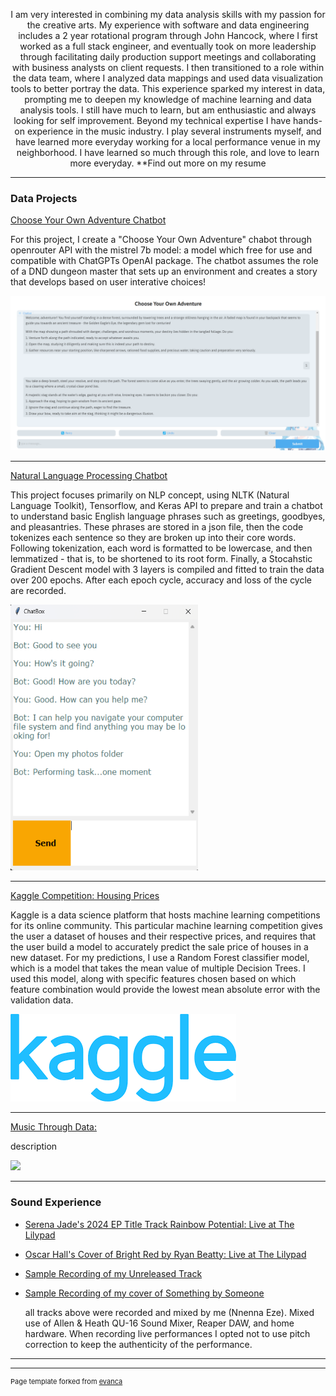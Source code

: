 <p align=center>I am very interested in combining my data analysis skills with my passion for the creative arts. My experience with software and data engineering includes a 2 year rotational program through John Hancock, where I first worked as a full stack engineer, and eventually took on more leadership through facilitating daily production support meetings and collaborating with business analysts on client requests. I then transitioned to a role within the data team, where I analyzed data mappings and used data visualization tools to better portray the data. This experience sparked my interest in data, prompting me to deepen my knowledge of machine learning and data analysis tools. I still have much to learn, but am enthusiastic and always looking for self improvement. Beyond my technical expertise I have hands-on experience in the music industry. I play several instruments myself, and have learned more everyday working for a local performance venue in my neighborhood. I have learned so much through this role, and love to learn more everyday. **Find out more on my resume</p>

---

### Data Projects 


[Choose Your Own Adventure Chatbot](/sample_page)

For this project, I create a "Choose Your Own Adventure" chabot through openrouter API with the mistrel 7b model: a model which free for use and compatible with ChatGPTs OpenAI package. The chatbot assumes the role of a DND dungeon master that sets up an environment and creates a story that develops based on user interative choices! 

<img src="images/cyoa_chatsc.png?raw=true"/>

---
[Natural Language Processing Chatbot](/sample2_page)

This project focuses primarily on NLP concept, using NLTK (Natural Language Toolkit), Tensorflow, and Keras API to prepare and train a chatbot to understand basic English language phrases such as greetings, goodbyes, and pleasantries. These phrases are stored in a json file, then the code tokenizes each sentence so they are broken up into their core words. Following tokenization, each word is formatted to be lowercase, and then lemmatized - that is, to be shortened to its root form. Finally, a Stocahstic Gradient Descent model with 3 layers is compiled and fitted to train the data over 200 epochs. After each epoch cycle, accuracy and loss of the cycle are recorded.  

<img src="images/nltk_chatsc5.png?raw=true" height="425" width="300">

---
[Kaggle Competition: Housing Prices](/sample3_page)

Kaggle is a data science platform that hosts machine learning competitions for its online community. This particular machine learning competition gives the user a dataset of houses and their respective prices, and requires that the user build a model to accurately predict the sale price of houses in a new dataset. For my predictions, I use a Random Forest classifier model, which is a model that takes the mean value of multiple Decision Trees. I used this model, along with specific features chosen based on which feature combination would provide the lowest mean absolute error with the validation data. 

<img src="images/kaggle.png?raw=true"/>

---
[Music Through Data: ](http://example.com/)

description

<img src="images/dummy_thumbnail.jpg?raw=true"/>

---

### Sound Experience

- [Serena Jade's 2024 EP Title Track Rainbow Potential: Live at The Lilypad](/pdf/SerenaJade_May19m4a.m4a)
- [Oscar Hall's Cover of Bright Red by Ryan Beatty: Live at The Lilypad](/pdf/OscarHall_May19m4a.m4a)
- [Sample Recording of my Unreleased Track](http://example.com/)
- [Sample Recording of my cover of Something by Someone](http://example.com/)

  <p>all tracks above were recorded and mixed by me (Nnenna Eze). Mixed use of Allen & Heath QU-16 Sound Mixer, Reaper DAW, and home hardware. When recording live performances I opted not to use pitch correction to keep the authenticity of the performance. </p>
---
---
<p style="font-size:11px">Page template forked from <a href="https://github.com/evanca/quick-portfolio">evanca</a></p>
<!-- Remove above link if you don't want to attibute -->
